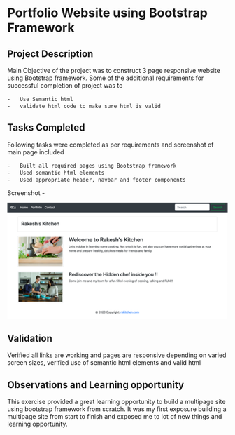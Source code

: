 # Portfolio Website using Bootstrap Framework

## Project Description

Main Objective of the project was to construct 3 page responsive website using Bootstrap framework. Some of the additional requirements for successful completion of project was to

    -   Use Semantic html
    -   validate html code to make sure html is valid

## Tasks Completed

Following tasks were completed as per requirements and screenshot of main page included

    -   Built all required pages using Bootstrap framework
    -   Used semantic html elements
    -   Used appropriate header, navbar and footer components

Screenshot - 

![screenshot](sshot.png)

## Validation

Verified all links are working and pages are responsive depending on varied screen sizes, verified use of semantic html elements and valid html

## Observations and Learning opportunity

This exercise provided a great learning opportunity to build a multipage site using bootstrap framework from scratch. It was my first exposure building a multipage site from start to finish and exposed me to lot of new things and learning opportunity.